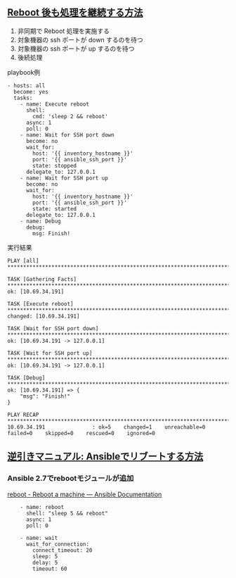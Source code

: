 ## [Reboot 後も処理を継続する方法](https://nwengblog.com/ansible-reboot/)

1. 非同期で Reboot 処理を実施する
1. 対象機器の ssh ポートが down するのを待つ
1. 対象機器の ssh ポートが up するのを待つ
1. 後続処理

playbook例<br>
```
- hosts: all
  become: yes
  tasks:
    - name: Execute reboot
      shell:
        cmd: 'sleep 2 && reboot'
      async: 1
      poll: 0
    - name: Wait for SSH port down
      become: no
      wait_for:
        host: '{{ inventory_hostname }}'
        port: '{{ ansible_ssh_port }}'
        state: stopped
      delegate_to: 127.0.0.1
    - name: Wait for SSH port up
      become: no
      wait_for:
        host: '{{ inventory_hostname }}'
        port: '{{ ansible_ssh_port }}'
        state: started
      delegate_to: 127.0.0.1
    - name: Debug
      debug:
        msg: Finish!
```

実行結果<br>
```
PLAY [all] **********************************************************************************************************

TASK [Gathering Facts] **********************************************************************************************
ok: [10.69.34.191]

TASK [Execute reboot] ***********************************************************************************************
changed: [10.69.34.191]

TASK [Wait for SSH port down] ***************************************************************************************
ok: [10.69.34.191 -> 127.0.0.1]

TASK [Wait for SSH port up] *****************************************************************************************
ok: [10.69.34.191 -> 127.0.0.1]

TASK [Debug] ********************************************************************************************************
ok: [10.69.34.191] => {
    "msg": "Finish!"
}

PLAY RECAP **********************************************************************************************************
10.69.34.191               : ok=5    changed=1    unreachable=0    failed=0    skipped=0    rescued=0    ignored=0
```

## [逆引きマニュアル: Ansibleでリブートする方法](https://www.ikemo3.com/inverted/ansible/reboot/)
### Ansible 2.7でrebootモジュールが追加
[reboot - Reboot a machine — Ansible Documentation](https://docs.ansible.com/ansible/latest/modules/reboot_module.html#reboot-module)

```
    - name: reboot
      shell: "sleep 5 && reboot"
      async: 1
      poll: 0

    - name: wait
      wait_for_connection:
        connect_timeout: 20
        sleep: 5
        delay: 5
        timeout: 60
```
